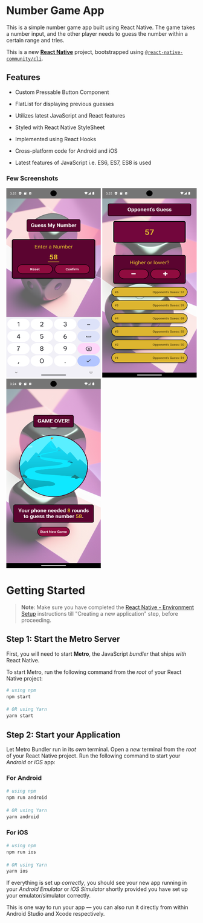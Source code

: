 # Number Game App


This is a simple number game app built using React Native. The game takes a number input, and the other player needs to guess the number within a certain range and tries.

This is a new [**React Native**](https://reactnative.dev) project, bootstrapped using [`@react-native-community/cli`](https://github.com/react-native-community/cli).

## Features

- Custom Pressable Button Component
- FlatList for displaying previous guesses
- Utilizes latest JavaScript and React features
- Styled with React Native StyleSheet
- Implemented using React Hooks
- Cross-platform code for Android and iOS

- Latest features of JavaScript i.e. ES6, ES7, ES8 is used

### Few Screenshots

<img src="./screenshots/1.png" alt="StartGameScreen" width="250" height="500" />
<img src="./screenshots/2.png" alt="GameScreen" width="250" height="500" />
<img src="./screenshots/3.png" alt="GameOverScreen" width="250" height="500"/>



# Getting Started

>**Note**: Make sure you have completed the [React Native - Environment Setup](https://reactnative.dev/docs/environment-setup) instructions till "Creating a new application" step, before proceeding.

## Step 1: Start the Metro Server

First, you will need to start **Metro**, the JavaScript _bundler_ that ships _with_ React Native.

To start Metro, run the following command from the _root_ of your React Native project:

```bash
# using npm
npm start

# OR using Yarn
yarn start
```

## Step 2: Start your Application

Let Metro Bundler run in its _own_ terminal. Open a _new_ terminal from the _root_ of your React Native project. Run the following command to start your _Android_ or _iOS_ app:

### For Android

```bash
# using npm
npm run android

# OR using Yarn
yarn android
```

### For iOS

```bash
# using npm
npm run ios

# OR using Yarn
yarn ios
```

If everything is set up _correctly_, you should see your new app running in your _Android Emulator_ or _iOS Simulator_ shortly provided you have set up your emulator/simulator correctly.

This is one way to run your app — you can also run it directly from within Android Studio and Xcode respectively.

